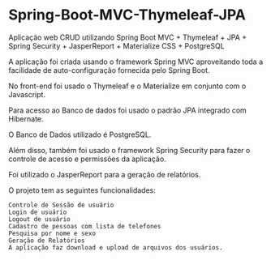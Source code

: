 # Spring-Boot-MVC-Thymeleaf-JPA
Aplicação web CRUD utilizando Spring Boot MVC + Thymeleaf + JPA + Spring Security + JasperReport + Materialize CSS + PostgreSQL

A aplicação foi criada usando o framework Spring MVC aproveitando toda a facilidade de auto-configuração fornecida pelo Spring Boot.

No front-end foi usado o Thymeleaf e o Materialize em conjunto com o Javascript.

Para acesso ao Banco de dados foi usado o padrão JPA integrado com Hibernate. 

O Banco de Dados utilizado é PostgreSQL.

Além disso, também foi usado o framework Spring Security para fazer o controle de acesso e permissões da aplicação.

Foi utilizado o JasperReport para a geração de relatórios.

O projeto tem as seguintes funcionalidades:

    Controle de Sessão de usuário
    Login de usuário
    Logout de usuário
    Cadastro de pessoas com lista de telefones
    Pesquisa por nome e sexo
    Geração de Relatórios 
    A aplicação faz download e upload de arquivos dos usuários.
